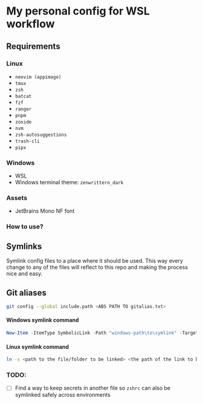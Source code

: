 # My personal config for WSL workflow

## Requirements

### Linux

- `neovim (appimage)`
- `tmux`
- `zsh`
- `batcat`
- `fzf`
- `ranger`
- `pnpm`
- `zoxide`
- `nvm`
- `zsh-autosuggestions`
- `trash-cli`
- `pipx`

### Windows

- WSL
- Windows terminal theme: `zenwrittern_dark`

### Assets

- JetBrains Mono NF font

### How to use?

## Symlinks

Symlink config files to a place where it should be used.
This way every change to any of the files will reflect to this repo and
making the process nice and easy.

## Git aliases

```bash
git config --global include.path <ABS PATH TO gitalias.txt>
```

#### Windows symlink command

```powershell
New-Item -ItemType SymbolicLink -Path "windows-path\to\symlink" -Target "\\wsl$\Ubuntu\home\yourusername\path\to\target-thing"
```

#### Linux symlink command

```bash
ln -s <path to the file/folder to be linked> <the path of the link to be created>
```

### TODO:

- [ ] Find a way to keep secrets in another file so `zshrc` can also be symlinked safely across environments
